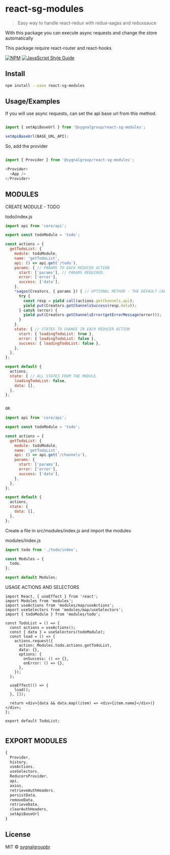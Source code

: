 # react-sg-modules

> Easy way to handle react-redux with redux-sagas and reduxsauce

With this package you can execute async requests and change the store automatically

This package require react-router and react-hooks

[![NPM](https://img.shields.io/npm/v/react-sg-modules.svg)](https://www.npmjs.com/package/react-sg-modules) [![JavaScript Style Guide](https://img.shields.io/badge/code_style-standard-brightgreen.svg)](https://standardjs.com)

## Install

```bash
npm install --save react-sg-modules
```

## Usage/Examples

If you will use async requests, can set the api base url from this method.

```javascript

import { setApiBaseUrl } from '@sygnalgroup/react-sg-modules';

setApiBaseUrl(BASE_URL_API);

```

So, add the provider

```javascript

import { Provider } from '@sygnalgroup/react-sg-modules';

<Provider>
  <App />
</Provider>

```


## MODULES

CREATE MODULE - TODO

todo/index.js
```javascript
import api from 'core/api';

export const todoModule = 'todo';

const actions = {
  getTodoList: {
    module: todoModule,
    name: 'getTodoList',
    api: () => api.get('/todo'),
    params: { // PARAMS TO EACH REDUCER ACTION
      start: ['params'], // PARAMS REQUIRED.
      error: ['error'],
      success: ['data'],
    },
    *sagas(Creators, { params }) { // OPTIONAL METHOD - THE DEFAULT CALL (SUCCESS OR ERROR)
      try {
        const resp = yield call(actions.getChannels.api);
        yield put(Creators.getChannelsSuccess(resp.data));
      } catch (error) {
        yield put(Creators.getChannelsError(getErrorMessage(error)));
      }
    },
    state: { // STATES TO CHANGE IN EACH REDUCER ACTION
      start: { loadingTodoList: true },
      error: { loadingTodoList: false },
      success: { loadingTodoList: false },
    },
  },
};

export default {
  actions,
  state: { // ALL STATES FROM THE MODULE
    loadingTodoList: false,
    data: [],
  },
};


OR

import api from 'core/api';

export const todoModule = 'todo';

const actions = {
  getTodoList: {
    module: todoModule,
    name: 'getTodoList',
    api: () => api.get('/channels'),
    params: {
      start: ['params'],
      error: ['error'],
      success: ['data'],
    },
  },
};

export default {
  actions,
  state: {
    data: [],
  },
};

```

Create a file in src/modules/index.js and import the modules

modules/index.js

```javascript
import todo from './todo/index';

const Modules = {
  todo,
};

export default Modules;

```

USAGE ACTIONS AND SELECTORS

```
import React, { useEffect } from 'react';
import Modules from 'modules';
import useActions from 'modules/map/useActions';
import useSelectors from 'modules/map/useSelectors';
import { todoModule } from 'modules/todo';

const TodoList = () => {
  const actions = useActions();
  const { data } = useSelectors(todoModule);
  const load = () => {
    actions.request({
      action: Modules.todo.actions.getTodoList,
      data: {},
      options: {
        onSuccess: () => {},
        onError: () => {},
      },
    });
  };

  useEffect(() => {
    load();
  }, []);

  return <div>{data && data.map((item) => <div>{item.name}</div>)}</div>;
};

export default TodoList;


```


## EXPORT MODULES
```javascript
{
  Provider,
  history,
  useActions,
  useSelectors,
  ReducersProvider,
  api,
  axios,
  retrieveAuthHeaders,
  persistData,
  removeData,
  retrieveData,
  clearAuthHeaders,
  setApiBaseUrl
}
```

## License

MIT © [sygnalgroupbr](https://github.com/sygnalgroupbr)
